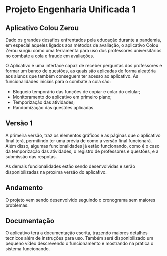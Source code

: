 # Projeto Engenharia Unificada 1

## Aplicativo Colou Zerou

Dado os grandes desafios enfrentados pela educação durante a pandemia, em especial aqueles ligados aos métodos de avaliação, o aplicativo Colou Zerou surgiu como uma ferramenta para uso dos professores universitários no combate a cola e fraude em avaliações.

O Aplicativo é uma interface capaz de receber perguntas dos professores e formar um banco de questões, as quais são aplicadas de forma aleatória aos alunos que também conseguem ter acesso ao aplicativo. As funcionalidades iniciais para o combate a cola são:

- Bloqueio temporário das funções de copiar e colar do celular;
- Monitoramento do aplicativo em primeiro plano;
- Temporização das atividades;
- Randomização das questões aplicadas.

## Versão 1

A primeira versão, traz os elementos gráficos e as páginas que o aplicativo final terá, permitindo ter uma prévia de como a versão final funcionará. Além disso, algumas funcionalidades já estão funcionando, como é o caso da temporização das atividades, o registro de professores e questões, e a submissão das respotas.

As demais funcionalidades estão sendo desenvolvidas e serão disponibilizadas na proxima versão do aplicativo.

## Andamento

O projeto vem sendo desenvolvido seguindo o cronograma sem maiores problemas.

## Documentação

O aplicativo terá a documentação escrita, trazendo maiores detalhes tecnicos além de instruções para uso. Também será disponibilizado um pequeno vídeo descrevendo o funcionamento e mostrando na prática o sistema funcionando.


